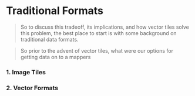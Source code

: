 # Traditional Formats
> So to discuss this tradeoff, its implications, and how vector tiles solve this problem, the best place to start is with some background on traditional data formats.

> So prior to the advent of vector tiles, what were our options for getting data on to a mappers

### 1. Image Tiles

### 2. Vector Formats 
